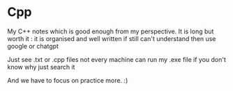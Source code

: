 # Cpp
My C++ notes which is good enough from my perspective. It is long but worth it :
  it is organised and well written 
  if still can't understand then use google or chatgpt

Just see .txt or .cpp files not every machine can run my .exe file if you don't know why just search it

And we have to focus on practice more.
:)
